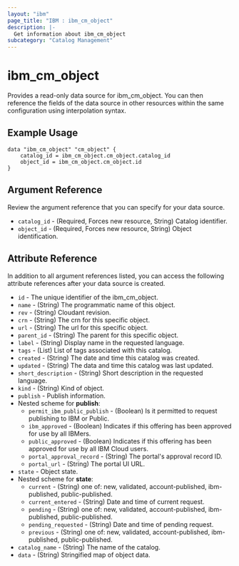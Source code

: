 ```yaml
---
layout: "ibm"
page_title: "IBM : ibm_cm_object"
description: |-
  Get information about ibm_cm_object
subcategory: "Catalog Management"
---
```


# ibm_cm_object

Provides a read-only data source for ibm_cm_object. You can then reference the fields of the data source in other resources within the same configuration using interpolation syntax.

## Example Usage

```hcl
data "ibm_cm_object" "cm_object" {
	catalog_id = ibm_cm_object.cm_object.catalog_id
	object_id = ibm_cm_object.cm_object.id
}
```

## Argument Reference

Review the argument reference that you can specify for your data source.

* `catalog_id` - (Required, Forces new resource, String) Catalog identifier.
* `object_id` - (Required, Forces new resource, String) Object identification.

## Attribute Reference

In addition to all argument references listed, you can access the following attribute references after your data source is created.

* `id` - The unique identifier of the ibm_cm_object.
* `name` - (String) The programmatic name of this object.
* `rev` - (String) Cloudant revision.
* `crn` - (String) The crn for this specific object.
* `url` - (String) The url for this specific object.
* `parent_id` - (String) The parent for this specific object.
* `label` - (String) Display name in the requested language.
* `tags` - (List) List of tags associated with this catalog.
* `created` - (String) The date and time this catalog was created.
* `updated` - (String) The data and time this catalog was last updated.
* `short_description` - (String) Short description in the requested language.
* `kind` - (String) Kind of object.
* `publish` - Publish information.
* Nested scheme for **publish**:
	* `permit_ibm_public_publish` - (Boolean) Is it permitted to request publishing to IBM or Public.
	* `ibm_approved` - (Boolean) Indicates if this offering has been approved for use by all IBMers.
	* `public_approved` - (Boolean) Indicates if this offering has been approved for use by all IBM Cloud users.
	* `portal_approval_record` - (String) The portal's approval record ID.
	* `portal_url` - (String) The portal UI URL.
* `state` - Object state.
* Nested scheme for **state**:
	* `current` - (String) one of: new, validated, account-published, ibm-published, public-published.
	* `current_entered` - (String) Date and time of current request.
	* `pending` - (String) one of: new, validated, account-published, ibm-published, public-published.
	* `pending_requested` - (String) Date and time of pending request.
	* `previous` - (String) one of: new, validated, account-published, ibm-published, public-published.
* `catalog_name` - (String) The name of the catalog.
* `data` - (String) Stringified map of object data.
